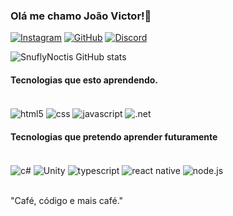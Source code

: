 
### Olá me chamo João Victor!🙂

[![Instagram](https://img.shields.io/badge/Instagram-E4405F?style=for-the-badge&logo=instagram&logoColor=white)](https://www.instagram.com/joaottxd/)
[![GitHub](https://img.shields.io/badge/GitHub-100000?style=for-the-badge&logo=github&logoColor=white)](https://github.com/SnuflyNoctis)
[![Discord](https://img.shields.io/badge/Discord-7289DA?style=for-the-badge&logo=discord&logoColor=white)](https://discord.com/users/408020498962710529)

![SnuflyNoctis GitHub stats](https://github-readme-stats.vercel.app/api?username=SnuflyNoctis&show_icons=true&theme=radical)

#### Tecnologias que esto aprendendo.

<div style="display: inline_block"><br/>
<img align="center" alt="html5" src="https://img.shields.io/badge/HTML5-E34F26?style=for-the-badge&logo=html5&logoColor=white" />
<img align="center" alt="css" src="https://img.shields.io/badge/CSS3-1572B6?style=for-the-badge&logo=css3&logoColor=white"/>
<img align="center" alt="javascript" src="https://img.shields.io/badge/JavaScript-F7DF1E?style=for-the-badge&logo=javascript&logoColor=black" />
<img align="center" alt=".net" src="https://img.shields.io/badge/.NET-5C2D91?style=for-the-badge&logo=.net&logoColor=white" />

#### Tecnologias que pretendo aprender futuramente

<div style="display: inline_block"><br/>
<img align="center" alt="c#" src="https://img.shields.io/badge/C%23-239120?style=for-the-badge&logo=c-sharp&logoColor=white" />
<img align="center" alt="Unity" src="https://img.shields.io/badge/Unity-100000?style=for-the-badge&logo=unity&logoColor=white" />
<img align="center" alt="typescript" src="https://img.shields.io/badge/TypeScript-007ACC?style=for-the-badge&logo=typescript&logoColor=white" />
<img align="center" alt="react native" src="https://img.shields.io/badge/React_Native-20232A?style=for-the-badge&logo=react&logoColor=61DAFB" />
<img align="center" alt="node.js" src="https://img.shields.io/badge/Node.js-43853D?style=for-the-badge&logo=node.js&logoColor=white" />
<div><br/>

"Café, código e mais café."
